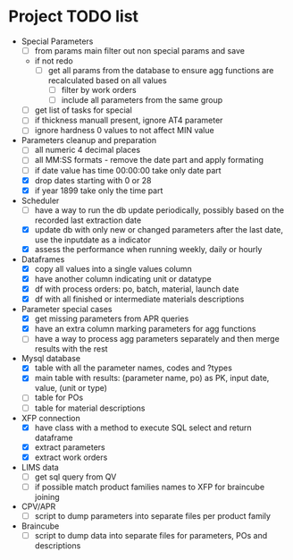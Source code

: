 # Project TODO list

- Special Parameters
  - [ ] from params main filter out non special params and save
  - if not redo
    - [ ] get all params from the database to ensure agg functions are recalculated based on all values
      - [ ] filter by work orders
      - [ ] include all parameters from the same group
  - [ ] get list of tasks for special
  - [ ] if thickness manuall present, ignore AT4 parameter
  - [ ] ignore hardness 0 values to not affect MIN value

- Parameters cleanup and preparation
  - [ ] all numeric 4 decimal places
  - [ ] all MM:SS formats - remove the date part and apply formating
  - [ ] if date value has time 00:00:00 take only date part
  - [x] drop dates starting with 0 or 28
  - [x] if year 1899 take only the time part

- Scheduler
  - [ ] have a way to run the db update periodically, possibly based on the recorded last extraction date
  - [x] update db with only new or changed parameters after the last date, use the inputdate as a indicator
  - [x] assess the performance when running weekly, daily or hourly

- Dataframes
  - [x] copy all values into a single values column
  - [x] have another column indicating unit or datatype
  - [x] df with process orders: po, batch, material, launch date
  - [x] df with all finished or intermediate materials descriptions

- Parameter special cases
  - [x] get missing parameters from APR queries
  - [x] have an extra column marking parameters for agg functions
  - [ ] have a way to process agg parameters separately and then merge results with the rest

- Mysql database
  - [x] table with all the parameter names, codes and ?types
  - [x] main table with results: (parameter name, po) as PK, input date, value, (unit or type)
  - [ ] table for POs
  - [ ] table for material descriptions

- XFP connection
  - [x] have class with a method to execute SQL select and return dataframe
  - [x] extract parameters
  - [x] extract work orders

- LIMS data
  - [ ] get sql query from QV
  - [ ] if possible match product families names to XFP for braincube joining

- CPV/APR
  - [ ] script to dump parameters into separate files per product family

- Braincube
  - [ ] script to dump data into separate files for parameters, POs and descriptions